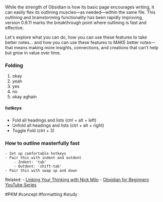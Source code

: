While the strength of Obsidian is how its basic page encourages writing, it can easily flex its outlining muscles—as needed—within the same file. This outlining and brainstorming functionality has been rapidly improving, version 0.9.11 marks the breakthrough point where outlining is fast and effective. 

Let's explore what you can do, how you can use these features to take better notes... and how you can use these features to MAKE better notes—that means making more insights, connections, and creations that can't help but grow in value over time.

### Folding
1. okay
2. yeah
3. yes
4. no
5. okay aghain
##### hotkeys
- Fold all headings and lists (ctrl + alt + left)
- Unfold all headings and lists (ctrl + alt + right)
- Toggle Fold (ctrl + 3)

### How to outline masterfully fast
	- Set up comfortable hotkeys
	- Pair this with indent and outdent
		- Indent: 'tab'
		- Outdent: 'shift-tab'
	- Pair this with swap up and down



Related: 
	- [Linking Your Thinking with Nick Milo](https://www.linkingyourthinking.com/ "this is what I used to learn Obsidian.")
	- [Obsidian for Beginners YouTube Series](https://youtu.be/QgbLb6QCK88?si=LT5tkNIDmOCDdrcW "I used this series to learn Obsidian.")

#PKM #concept #formatting #study 